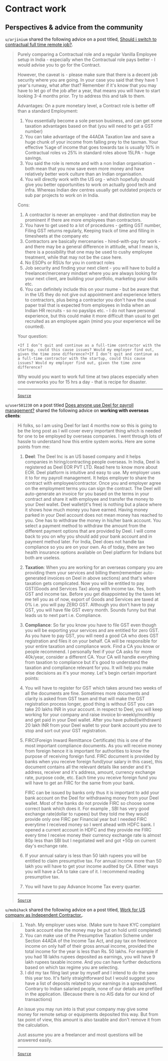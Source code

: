 # Contract work

## Perspectives & advice from the community

`u/arjinium` shared the following advice on a post titled, [Should i switch to contractual full time remote job?](https://www.reddit.com/r/developersIndia/comments/1gajorx/should_i_switch_to_contractual_full_time_remote/).

<blockquote>

Purely comparing a Contractual role and a regular Vanilla Employee setup in India - especially when the Contractual role pays better - I would advise you to go for the Contract.

However, the caveat is - please make sure that there is a decent job security where you are going. In your case you said that they have 1 year's runway, what after that? Remember if it's know that you may have to let go of the job after a year, that means you will have to start looking 3-4 months prior. Try to address this and talk to them.

Advantages:
On a pure monetary level, a Contract role is better off than a standard Employment:

1. You essentially become a sole person business, and can get some taxation advantages based on that (you will need to get a GST number)
2. You can take advantage of the 44ADA Taxation law and save a huge chunk of your income from falling prey to the taxman. Your effective %age of income that goes towards tax is usually 10% in Contractual roles vs 25% in standard roles above 15LPA - huge savings.
3. You said the role is remote and with a non Indian organisation - both mean that you now save even more money and have relatively better work culture than an Indian organisation.
4. You will directly work with the US org - which hopefully should give you better opportunities to work on actually good tech and infra. Whereas Indian dev centres usually get outdated projects or sub par projects to work on in India.

Cons:

1. A contractor is never an employee - and that distinction may be prominent if there are more employees than contractors.
2. You have to get used to a lot of procedures - getting GST number, Filing GST returns regularly, Keeping track of time and filling in timesheets at the company etc
3. Contractors are basically mercenaries - hired-with-pay for work - and there may be a general difference in attitude, what I mean is, there is a possibility that one may be used to cushy employee treatment, while that may not be the case here.
4. No ESOPs or RSUs for you in contract roles
5. Job security and finding your next client - you will have to build a freelancer/mercenary mindset where you are always looking for your next client, are building your portfolio, marketing your skills etc.
6. You can definitely include this on your rsume - but be aware that in the US they do not give out appointment and experience letters to contractors, plus being a contractor you don't have the usual paper trail that is expected from employees in India when an Indian HR recruits - so no payslips etc. - I do not have personal experience, but this could make it more difficult than usual to get recruited as an employee again (mind you your experience will be counted).

Your question:

```
•If I don’t quit and continue as a full-time contractor with the startup, could this cause issues? Would my employer find out, given the time zone difference?•If I don’t quit and continue as a full-time contractor with the startup, could this cause issues? Would my employer find out, given the time zone difference?
```

Why would you want to work full time at two places especially when one overworks you for 15 hrs a day - that is recipe for disaster.

---

[`Source`](https://www.reddit.com/r/developersIndia/comments/1gajorx/comment/ltgtmkc/)

</blockquote>

`u/user501230` on a post titled [Does anyone use Deel for payroll management?](https://www.reddit.com/r/developersIndia/comments/osk5u1/does_anyone_use_deel_for_payroll_management/) shared the following advice on **working with overseas clients**:

<blockquote>

Hi folks, so I am using Deel for last 4 months now so this is going to be the long post as I will cover every important thing which is needed for one to be employed by overseas companies. I went through lots of hassle to understand how this entire system works. Here are some points from me:

1. **Deel**: The Deel Inc is an US based company and it helps companies in hiring/contracting people overseas. In India, Deel is registered as Deel EOR PVT LTD.
Read here to know more about EOR. Deel platform is intuitive and easy to use. My employer uses it to for my payroll management. It helps employer to share the contract with employee/contractor. Once you and employer agree on the employment terms you can sign the contract. The Deel will auto-generate an invoice for you based on the terms in your contract and share it with employee and transfer the money to your Deel wallet. Deel wallet(it's free) is nothing but a place where it shows how much money you have earned. Having money parked in your Deel account does not mean money has reached to you. One has to withdraw the money in his/her bank account. You select a payment method to withdraw the amount from the different payment options that are provided by Deel. I will come back to you on why you should add your bank account and in payment method later. For India, Deel does not handle tax compliance so you are on your own. As of today, there are two health insurance options available on Deel platform for Indians but both are useless.
2. **Taxation**: When you are working for an overseas company you are providing them your services and billing them(remember auto-generated invoices on Deel in above sections) and that's where taxation gets complicated. Now you will be entitled to pay GST(Goods and Services Tax) along with income tax. Yes, both GST and income tax. Before you get disappointed by the taxes let me tell you as of now, export of Goods and Services are taxed at 0% i.e. you will pay ZERO GST. Although you don't have to pay GST, you will have file GST every month. Sounds funny but that leads us to next part i.e. Compliance.
3. **Compliance**: So far you know you have to file GST even though you will be exporting your services and are entitled for zero GST. As you have to pay GST, you will need a good CA who does GST registration and files it on your behalf. CA will be responsible for your entire taxation and compliance work. Find a CA you know or people recommend. I personally feel if your CA asks for more 40k/year, consider a different CA.
Your CA will handle everything from taxation to compliance but it's good to understand the taxation and compliance relevant for you. It will help you make wise decisions as it's your money. Let's begin certain important points:
4. You will have to register for GST which takes around two weeks of all the documents are fine. Sometimes more documents and clarity is asked from GST team and that will make the GST registration process longer, good thing is without GST you can take 20 lakhs INR in your account. in respect to Deel, you will keep working for your company and raise invoice bi-weekly/monthly and get paid in your Deel wallet. After you have pulled(withdrawn) 20 lakh INR from your Deel wallet to your bank account you ave to stop and sort out your GST registration.
5. FIRC(Foreign Inward Remittance Certificate) this is one of the most important compliance documents. As you will receive money from foreign hence it is important for authorities to know the purpose of receiving foreign fund. FIRC document is provided by banks when you receive foreign fund(your salary in this case), this document contains all the relevant details like sender and it's address, receiver and it's address, amount, currency exchange rate, purpose code, etc. Each time you receive foreign fund you will have to get an FIRC for the same from your bank.

    FIRC can be issued by banks only thus it is important to add your bank account on the Deel for withdrawing money from your Deel wallet.
    Most of the banks do not provide FIRC so choose some correct bank which does it. For example , SBI has very good exchange rate(dollar to rupees) but they told me they would provide only one FIRC per Financial year but I needed FIRC everytime I received money so I went ahead with HDFC bank. I opened a current account in HDFC and they provide me FIRC every time I receive money their currency exchange rate is almost 80p less than SBI but I negotiated well and got +50p on current day's exchange rate.

6. If your annual salary is less than 50 lakh rupees you will be entitled to claim presumptive tax. For annual income more than 50 lakh you will have to get your income audited by CA. Either ways you will have a CA to take care of it. I recommend reading presumptive tax.
7. You will have to pay Advance Income Tax every quarter.

---

[`Source`](https://www.reddit.com/r/developersIndia/comments/osk5u1/comment/ht0jg08/)

</blockquote>

`u/mobihack` shared the following advice on a post titled, [Work for US company as Independent Contractor.](https://www.reddit.com/r/developersIndia/comments/1akjwv9/work_for_us_company_as_independent_contractor/).

<blockquote>

1. Yeah. My employer uses wise. (Make sure to have KYC complaint bank account else the money may be put on hold until completed)
2. You can make use of the Presumptive Taxation Scheme under Section 44ADA of the Income Tax Act, and pay tax on freelance income on only half of their gross annual income, provided the total income for the year is less than Rs. 50 lakhs. For example if you had 18 lakhs rupees deposited as earnings, you will have 9 lakh rupees taxable income. And you can have further deductions based on which tax regime you are selecting.
3. I did my tax filing last year by myself and I intend to do the same this year too. It's fairly straightforward but I would suggest you have a list of deposits related to your earnings in a spreadsheet. Contrary to Indian salaried people, none of our details are prefilled in the application. (Because there is no AIS data for our kind of transactions)

An issue you may run into is that your company may give some money for remote setup or equipments deposited this way. But from tax point of view, this amount is also taxable and don't remove it from the calculation.

Just assume you are a freelancer and most questions will be answered easily.

---

[`Source`](https://www.reddit.com/r/developersIndia/comments/1akjwv9/comment/kp8giu8/)

</blockquote>
